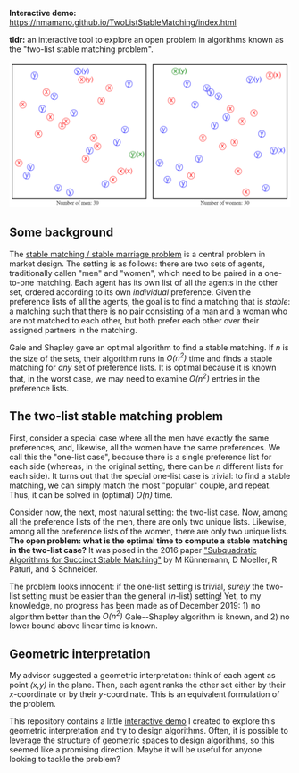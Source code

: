 
**Interactive demo:**
https://nmamano.github.io/TwoListStableMatching/index.html

**tldr:** an interactive tool to explore an open problem in algorithms known as the "two-list stable matching problem".

[![Illustration](illustration.PNG "Illustration")](https://nmamano.github.io/TwoListStableMatching/index.html)

## Some background
The [stable matching / stable marriage problem](https://en.wikipedia.org/wiki/Stable_marriage_problem) is a central problem in market design. The setting is as follows: there are two sets of agents, traditionally callen "men" and "women", which need to be paired in a one-to-one matching. Each agent has its own list of all the agents in the other set, ordered according to its own *individual* preference. Given the preference lists of all the agents, the goal is to find a matching that is *stable*: a matching such that there is no pair consisting of a man and a woman who are not matched to each other, but both prefer each other over their assigned partners in the matching.

Gale and Shapley gave an optimal algorithm to find a stable matching. If *n* is the size of the sets, their algorithm runs in *O(n<sup>2</sup>)* time and finds a stable matching for *any* set of preference lists. It is optimal because it is known that, in the worst case, we may need to examine *O(n<sup>2</sup>)* entries in the preference lists.

## The two-list stable matching problem

First, consider a special case where all the men have exactly the same preferences, and, likewise, all the women have the same preferences. We call this the "one-list case", because there is a single preference list for each side (whereas, in the original setting, there can be *n* different lists for each side). It turns out that the special one-list case is trivial: to find a stable matching, we can simply match the most "popular" couple, and repeat. Thus, it can be solved in (optimal) *O(n)* time.

Consider now, the next, most natural setting: the two-list case. Now, among all the preference lists of the men, there are only two unique lists. Likewise, among all the preference lists of the women, there are only two unique lists.
**The open problem: what is the optimal time to compute a stable matching in the two-list case?** It was posed in the 2016 paper ["Subquadratic Algorithms for Succinct Stable Matching"](https://arxiv.org/pdf/1510.06452.pdf) by M Künnemann, D Moeller, R Paturi, and S Schneider.

The problem looks innocent: if the one-list setting is trivial, *surely* the two-list setting must be easier than the general (*n*-list) setting! Yet, to my knowledge, no progress has been made as of December 2019: 1) no algorithm better than the *O(n<sup>2</sup>)* Gale--Shapley algorithm is known, and 2) no lower bound above linear time is known.

## Geometric interpretation


My advisor suggested a geometric interpretation: think of each agent as point *(x,y)* in the plane. Then, each agent ranks the other set either by their *x*-coordinate or by their *y*-coordinate. This is an equivalent formulation of the problem.

This repository contains a little [interactive demo](https://nmamano.github.io/TwoListStableMatching/index.html) I created to explore this geometric interpretation and try to design algorithms. Often, it is possible to leverage the structure of geometric spaces to design algorithms, so this seemed like a promising direction. Maybe it will be useful for anyone looking to tackle the problem?



